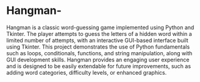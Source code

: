 # Hangman-
Hangman is a classic word-guessing game implemented using Python and Tkinter. The player attempts to guess the letters of a hidden word within a limited number of attempts, with an interactive GUI-based interface built using Tkinter. This project demonstrates the use of Python fundamentals such as loops, conditionals, functions, and string manipulation, along with GUI development skills. Hangman provides an engaging user experience and is designed to be easily extendable for future improvements, such as adding word categories, difficulty levels, or enhanced graphics.
